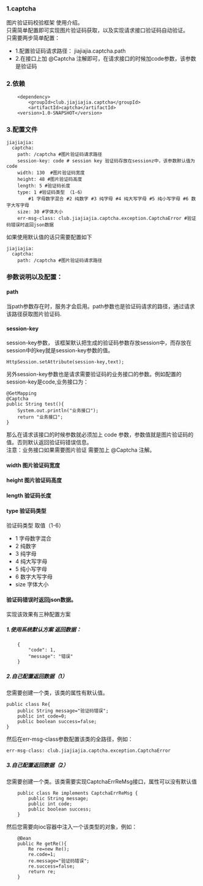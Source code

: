 ### 1.captcha
图片验证码校验框架 使用介绍。<br>
只需简单配置即可实现图片验证码获取，以及实现请求接口验证码自动验证。<br>
只需要两步简单配置：<br>
* 1.配置验证码请求路径：    jiajiajia.captcha.path
* 2.在接口上加 @Captcha 注解即可，在请求接口的时候加code参数，该参数是验证码

### 2.依赖
        <dependency>
            <groupId>club.jiajiajia.captcha</groupId>
            <artifactId>captcha</artifactId>
        <version>1.0-SNAPSHOT</version>
</dependency>

### 3.配置文件
    jiajiajia:
      captcha:
        path: /captcha #图片验证码请求路径
        session-key: code # session key 验证码存放在sessionz中，该参数默认值为code
        width: 130  #图片验证码宽度
        height: 48 #图片验证码高度
        length: 5 #验证码长度
        type: 1 #验证码类型 （1-6）
            #1 字母数字混合 #2 纯数字 #3 纯字母 #4 纯大写字母 #5 纯小写字母 #6 数字大写字母
        size: 30 #字体大小
        err-msg-class: club.jiajiajia.captcha.exception.CaptchaError #验证码错误时返回json数据

如果使用默认值的话只需要配置如下

    jiajiajia:
      captcha:
        path: /captcha #图片验证码请求路径

### 参数说明以及配置：
#### path
当path参数存在时，服务才会启用。path参数也是验证码请求的路径，通过请求该路径获取图片验证码.
#### session-key
session-key参数， 该框架默认把生成的验证码参数存放session中，而存放在session中的key就是session-key参数的值。

    HttpSession.setAttribute(session-key,text);
另外session-key参数也是请求需要验证码的业务接口的参数。例如配置的session-key是code,业务接口为：

    @GetMapping
    @Captcha
    public String test(){
        System.out.println("业务接口");
        return "业务接口";
    }
那么在请求该接口的时候参数就必须加上 code 参数，参数值就是图片验证码的值。否则默认返回验证码错误信息。<br>
注意：业务接口如果需要图片验证 需要加上 @Captcha 注解。
#### width 图片验证码宽度
#### height 图片验证码高度
#### length 验证码长度
#### type 验证码类型 
验证码类型 取值（1-6）
* 1 字母数字混合 
* 2 纯数字 
* 3 纯字母 
* 4 纯大写字母 
* 5 纯小写字母 
* 6 数字大写字母
* size 字体大小
#### 验证码错误时返回json数据。
实现该效果有三种配置方案
##### 1.使用系统默认方案 返回数据：
        {
            "code": 1,
            "message": "错误"
        }
##### 2.自己配置返回数据（1）
您需要创建一个类，该类的属性有默认值。

    public class Re{
        public String message="验证码错误";
        public int code=0;
        public boolean success=false;
    }
然后在err-msg-class参数配置该类的全路径，例如：

    err-msg-class: club.jiajiajia.captcha.exception.CaptchaError
##### 3.自己配置返回数据（2）
您需要创建一个类。该类需要实现CaptchaErrReMsg接口，属性可以没有默认值

        public class Re implements CaptchaErrReMsg {
            public String message;
            public int code;
            public boolean success;
        }
然后您需要向ioc容器中注入一个该类型的对象，例如：

        @Bean
        public Re getRe(){
            Re re=new Re();
            re.code=1;
            re.message="验证码错误";
            re.success=false;
            return re;
        }
    
        
        